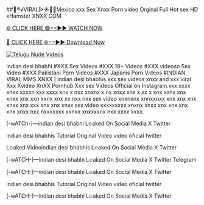 ##👙®️√VIRAL▷☀️👄💥Mexico xxx Sex Xnxx Porn video Orginal Full Hot sex HD xHamster XNXX COM

[🌐 CLICK HERE 🟢==►► WATCH NOW](https://viral-xone.blogspot.com/2025/01/valovideo.html)

[🔴 CLICK HERE 🌐==►► Download Now](https://viral-xone.blogspot.com/2025/01/valovideo.html)

[![Telugu Nude Videos](https://i.imgur.com/dJHk4Zq.gif)](https://viral-xone.blogspot.com/2025/01/valovideo.html)

indian desi bhabhi #XXX Sex Videos #XXX 18+ Videos #XXX videosn Sex Video #XXX Pakistani Porn Videos #XXX Japanis Porn Videos #INDIAN VIRAL MMS XNXX | indian desi bhabhis.xxx sex videos xnxx and xxx viral Xxx Xvideo XnXX Pornhub Xxx sex Videos Official on Instagram.xxx xxxx xnxx xxxxn xxx xxxx xnx x nxx xnxnx x nx xnxx xnx x xx x xnx xxnx xnx xnxx xnx xxn xxnx xnx xx nxx nxx  sex video xnxnxnx xnnxxnxx xnx xnx xnx xnxx xnx xxx  xnx xnx xnxx sex video xxxxxxxxx xnxnx xnxx xnx xnx xnx xnx xnxx nxx nxxxxxxx xxnxx xnxxxxnx nxx xxxx xxxx.


[-wATCh-]—indian desi bhabhi L𝚎aked On Social Media X Twitter

indian desi bhabhis Tutorial Original Video video oficial twitter

L𝚎aked Videoindian desi bhabhis L𝚎aked On Social Media X Twitter

[-wATCH-]—indian desi bhabhi L𝚎aked On Social Media X Twitter Telegram

[-wATCH-]—indian desi bhabhi L𝚎aked On Social Media X Twitter

indian desi bhabhis Tutorial Original Video video oficial twitter

[-wATCH-]—indian desi bhabhi L𝚎aked On Social Media X Twitter